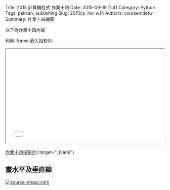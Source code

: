 Title: 2015 計算機程式 作業十四
Date: 2015-09-19 11:41
Category: Python
Tags: pelican, publishing
Slug: 2015cp_hw_w14
Authors: coursemdetw
Summary: 作業十四摘要

以下為作業十四內容

利用 iframe 嵌入投影片:

<iframe src="simplest14.html" width="500" height="300"></iframe>

[作業十四投影片](simplest14.html){:target="_blank"}

畫水平及垂直線
---------------------------------------
<a href="http://imgur.com/OSRNZbm"><img src="http://i.imgur.com/OSRNZbm.png" title="source: imgur.com" /></a>